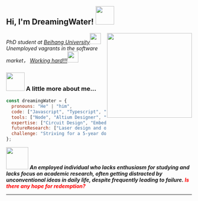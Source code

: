 <h2> Hi, I'm DreamingWater! <img src="https://media.giphy.com/media/mGcNjsfWAjY5AEZNw6/giphy.gif" width="50"></h2>
<img align='right' src="https://media.giphy.com/media/v1.Y2lkPTc5MGI3NjExeXduNHVkaWhjODZzNnFlZXcxMW5uYjNibHlmNjJzd21kejA3ZTUzbiZlcD12MV9pbnRlcm5hbF9naWZfYnlfaWQmY3Q9Zw/12KPpBIdG8kqIg/giphy.gif" width="230">
<p><em>PhD student at <a href="https://www.buaa.edu.cn/">Beihang University</a><img src="https://media.giphy.com/media/fYSnHlufseco8Fh93Z/giphy.gif" width="30"></br>Unemployed vagrants in the software market， <a href="https://d.buaa.edu.cn/https/77726476706e69737468656265737421e7e056d2243e635930068cb8/">Working hard!!!</a><img src="https://media.giphy.com/media/WUlplcMpOCEmTGBtBW/giphy.gif" width="30"> 
</em></p>




### <img src="https://media.giphy.com/media/VgCDAzcKvsR6OM0uWg/giphy.gif" width="50"> A little more about me...  

```javascript
const dreamingWater = {
  pronouns: "He" | "him",
  code: ["Javascript", "Typescript", "HTML", "CSS", "Matlab", "Python", "C++", "C"],
  tools: ["Node", "Altium Designer", "Solidworks", "Ltspice", "Keil5"],
  expertise: ["Circuit Design", "Embedded Development"，"HTML Design"],
  futureResearch: ["Laser design and optimization"],
  challenge: "Striving for a 5-year doctoral degree"
};

```

<img src="https://media.giphy.com/media/v1.Y2lkPTc5MGI3NjExdmcxdnl3ZmhoOXM5d2hnYnM4ZTRzcHYybjZkenVjcG1xNXp0N2NwYiZlcD12MV9pbnRlcm5hbF9naWZfYnlfaWQmY3Q9Zw/qQdL532ZANbjy/giphy.gif" width="60"> <em><b>
An employed individual who lacks enthusiasm for studying and lacks focus on academic research, often getting distracted by unconventional ideas in daily life, despite frequently leading to failure. <b><span style="color: red;">Is there any hope for redemption?</span></b></em>

---
